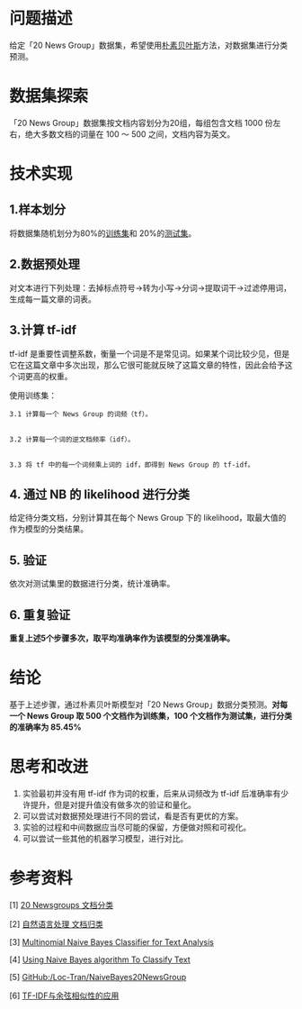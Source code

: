 

# 问题描述

给定「20 News Group」数据集，希望使用<span style="text-decoration:underline;">朴素贝叶斯</span>方法，对数据集进行分类预测。


# 数据集探索

「20 News Group」数据集按文档内容划分为20组，每组包含文档 1000 份左右，绝大多数文档的词量在 100 ～ 500 之间，文档内容为英文。


# 技术实现


## 1.样本划分

将数据集随机划分为80%的<span style="text-decoration:underline;">训练集</span>和 20%的<span style="text-decoration:underline;">测试集</span>。


## 2.数据预处理

对文本进行下列处理：去掉标点符号->转为小写->分词->提取词干->过滤停用词，生成每一篇文章的词表。


## 3.计算 tf-idf

tf-idf 是重要性调整系数，衡量一个词是不是常见词。如果某个词比较少见，但是它在这篇文章中多次出现，那么它很可能就反映了这篇文章的特性，因此会给予这个词更高的权重。

使用训练集：


    3.1 计算每一个 News Group 的词频（tf）。


    3.2 计算每一个词的逆文档频率（idf）。


    3.3 将 tf 中的每一个词频乘上词的 idf，即得到 News Group 的 tf-idf。


## 4. 通过 NB 的 likelihood 进行分类

给定待分类文档，分别计算其在每个 News Group 下的  likelihood，取最大值的作为模型的分类结果。


## 5. 验证

依次对测试集里的数据进行分类，统计准确率。


## 6. 重复验证

**重复上述5个步骤多次，取平均准确率作为该模型的分类准确率。**


# 结论

基于上述步骤，通过朴素贝叶斯模型对「20 News Group」数据分类预测。**对每一个 News Group 取 500 个文档作为训练集，100 个文档作为测试集，进行分类的准确率为  85.45%**


# 思考和改进



1.  实验最初并没有用 tf-idf 作为词的权重，后来从词频改为 tf-idf 后准确率有少许提升，但是对提升值没有做多次的验证和量化。
1.  可以尝试对数据预处理进行不同的尝试，看是否有更优的方案。
1.  实验的过程和中间数据应当尽可能的保留，方便做对照和可视化。
1.  可以尝试一些其他的机器学习模型，进行对比。


# 参考资料

[1] [20 Newsgroups 文档分类](https://zhangjian.site/2018/07/06/nlp-20-newsgroups-document-classification/)

[2] [自然语言处理 文档归类](https://github.com/zhangjdev/document_classification/blob/master/2_document_classification_glove_6B_300d_p2xlarge.ipynb)

[3] [Multinomial Naive Bayes Classifier for Text Analysis](https://towardsdatascience.com/multinomial-naive-bayes-classifier-for-text-analysis-python-8dd6825ece67)

[4] [Using Naive Bayes algorithm To Classify Text](http://www.cs.columbia.edu/~evs/ml/OthelloStudProj/huang/write-up.html)

[5] [GitHub:/Loc-Tran/NaiveBayes20NewsGroup](https://github.com/Loc-Tran/NaiveBayes20NewsGroup/blob/master/naive_bayes.py)

[6] [TF-IDF与余弦相似性的应用](http://www.ruanyifeng.com/blog/2013/03/tf-idf.html)
